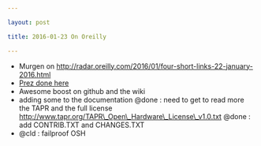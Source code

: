 ```yaml
---

layout: post

title: 2016-01-23 On Oreilly

---
```



-   Murgen on
    http://radar.oreilly.com/2016/01/four-short-links-22-january-2016.html
-   [Prez done
    here](http://wiki.echopen.org/index.php/File:160115_-_murgen_prez.pdf)
-   Awesome boost on github and the wiki
-   adding some to the documentation @done : need to get to read more
    the TAPR and the full license
    http://www.tapr.org/TAPR\_Open\_Hardware\_License\_v1.0.txt @done :
    add CONTRIB.TXT and CHANGES.TXT
-   @cld : failproof OSH

